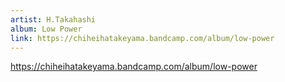 ```yaml
---
artist: H.Takahashi
album: Low Power
link: https://chiheihatakeyama.bandcamp.com/album/low-power
---
```


https://chiheihatakeyama.bandcamp.com/album/low-power